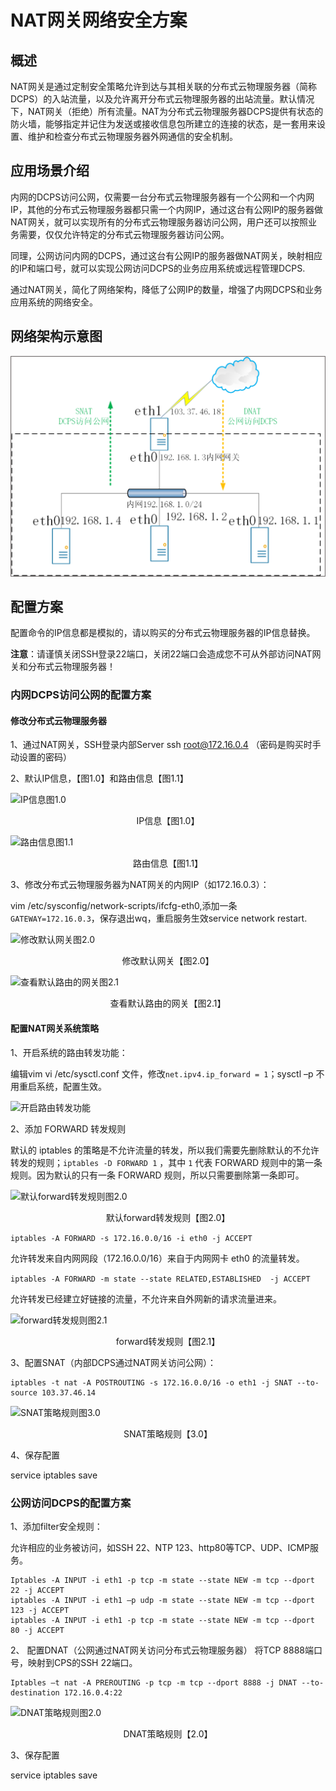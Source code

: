 # NAT网关网络安全方案

## 概述
NAT网关是通过定制安全策略允许到达与其相关联的分布式云物理服务器（简称DCPS）的入站流量，以及允许离开分布式云物理服务器的出站流量。默认情况下，NAT网关（拒绝）所有流量。NAT为分布式云物理服务器DCPS提供有状态的防火墙，能够指定并记住为发送或接收信息包所建立的连接的状态，是一套用来设置、维护和检查分布式云物理服务器外网通信的安全机制。

## 应用场景介绍
内网的DCPS访问公网，仅需要一台分布式云物理服务器有一个公网和一个内网IP，其他的分布式云物理服务器都只需一个内网IP，通过这台有公网IP的服务器做NAT网关，就可以实现所有的分布式云物理服务器访问公网，用户还可以按照业务需要，仅仅允许特定的分布式云物理服务器访问公网。

同理，公网访问内网的DCPS，通过这台有公网IP的服务器做NAT网关，映射相应的IP和端口号，就可以实现公网访问DCPS的业务应用系统或远程管理DCPS.

通过NAT网关，简化了网络架构，降低了公网IP的数量，增强了内网DCPS和业务应用系统的网络安全。

## 网络架构示意图

![网络架构示意图](https://github.com/jdcloudcom/cn/blob/cn-distributed-cloud-physical-service/documentation/Hyper-Converged-IDC/Distributed-Cloud-Physical-Server/Image/DCPS-001.png)

## 配置方案
配置命令的IP信息都是模拟的，请以购买的分布式云物理服务器的IP信息替换。


**注意**：请谨慎关闭SSH登录22端口，关闭22端口会造成您不可从外部访问NAT网关和分布式云物理服务器！

### 内网DCPS访问公网的配置方案

#### 修改分布式云物理服务器

1、通过NAT网关，SSH登录内部Server ssh root@172.16.0.4 （密码是购买时手动设置的密码）

2、默认IP信息，【图1.0】和路由信息【图1.1】

![IP信息图1.0](https://github.com/jdcloudcom/cn/blob/edit/image/Hyper-Converged-IDC/Cloud-Physical-Server/CPS025.png)

<p align="center">IP信息【图1.0】</p>

![路由信息图1.1](https://github.com/jdcloudcom/cn/blob/edit/image/Hyper-Converged-IDC/Cloud-Physical-Server/CPS026.png)

<p align="center">路由信息【图1.1】</p>

3、修改分布式云物理服务器为NAT网关的内网IP（如172.16.0.3）：

vim /etc/sysconfig/network-scripts/ifcfg-eth0,添加一条`GATEWAY=172.16.0.3`，保存退出wq，重启服务生效service network restart.

![修改默认网关图2.0](https://github.com/jdcloudcom/cn/blob/edit/image/Hyper-Converged-IDC/Cloud-Physical-Server/CPS027.png)

<p align="center">修改默认网关【图2.0】</p>

![查看默认路由的网关图2.1](https://github.com/jdcloudcom/cn/blob/edit/image/Hyper-Converged-IDC/Cloud-Physical-Server/CPS028.png)

<p align="center">查看默认路由的网关【图2.1】</p>

#### 配置NAT网关系统策略

1、开启系统的路由转发功能：

编辑vim vi /etc/sysctl.conf 文件，修改`net.ipv4.ip_forward = 1`；sysctl –p 不用重启系统，配置生效。

![开启路由转发功能](https://github.com/jdcloudcom/cn/blob/edit/image/Hyper-Converged-IDC/Cloud-Physical-Server/CPS029.png)

2、添加 FORWARD 转发规则

默认的 iptables 的策略是不允许流量的转发，所以我们需要先删除默认的不允许转发的规则；`iptables -D FORWARD 1` ，其中 `1` 代表 FORWARD 规则中的第一条规则。因为默认的只有一条 FORWARD 规则，所以只需要删除第一条即可。

![默认forward转发规则图2.0](https://github.com/jdcloudcom/cn/blob/edit/image/Hyper-Converged-IDC/Cloud-Physical-Server/CPS030.png)

<p align="center">默认forward转发规则【图2.0】</p>


`iptables -A FORWARD -s 172.16.0.0/16 -i eth0 -j ACCEPT`


允许转发来自内网网段（172.16.0.0/16）来自于内网网卡 eth0 的流量转发。


`iptables -A FORWARD -m state --state RELATED,ESTABLISHED  -j ACCEPT`


允许转发已经建立好链接的流量，不允许来自外网新的请求流量进来。

![forward转发规则图2.1](https://github.com/jdcloudcom/cn/blob/edit/image/Hyper-Converged-IDC/Cloud-Physical-Server/CPS031.png)

<p align="center">forward转发规则【图2.1】</p>

3、配置SNAT（内部DCPS通过NAT网关访问公网）：

```
iptables -t nat -A POSTROUTING -s 172.16.0.0/16 -o eth1 -j SNAT --to-source 103.37.46.14
```

![SNAT策略规则图3.0](https://github.com/jdcloudcom/cn/blob/edit/image/Hyper-Converged-IDC/Cloud-Physical-Server/CPS032.png)

<p align="center">SNAT策略规则【3.0】</p>

4、保存配置

service iptables save

### 公网访问DCPS的配置方案

1、添加filter安全规则：

允许相应的业务被访问，如SSH 22、NTP 123、http80等TCP、UDP、ICMP服务。

```
Iptables -A INPUT -i eth1 -p tcp -m state --state NEW -m tcp --dport 22 -j ACCEPT
iptables -A INPUT -i eth1 –p udp -m state --state NEW -m tcp --dport 123 -j ACCEPT
iptables -A INPUT -i eth1 -p tcp -m state --state NEW -m tcp --dport 80 -j ACCEPT
```

2、	配置DNAT（公网通过NAT网关访问分布式云物理服务器）
将TCP 8888端口号，映射到CPS的SSH 22端口。

```
Iptables –t nat -A PREROUTING -p tcp -m tcp --dport 8888 -j DNAT --to-destination 172.16.0.4:22
```

![DNAT策略规则图2.0](https://github.com/jdcloudcom/cn/blob/edit/image/Hyper-Converged-IDC/Cloud-Physical-Server/CPS033.png)

<p align="center"> DNAT策略规则【2.0】</p>

                         
3、保存配置

service iptables save
